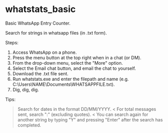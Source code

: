 # whatstats_basic
Basic WhatsApp Entry Counter.

Search for strings in whatsapp files (in .txt form).

Steps:
1. Access WhatsApp on a phone.
2. Press the menu button at the top right when in a chat (or DM).
3. From the drop-down menu, select the "More" option.
4. Select the Email chat button, and email the chat to yourself.
5. Download the .txt file sent.
6. Run whatstats.exe and enter the filepath and name (e.g. C:\Users\NAME\Documents\WHATSAPPFILE.txt).
7. Dig, dig, dig.

Tips:
> Search for dates in the format DD/MM/YYYY. <
> For total messages sent, search ":" (excluding quotes). <
> You can search again for another string by typing "Y" and pressing "Enter" after the search has completed.
